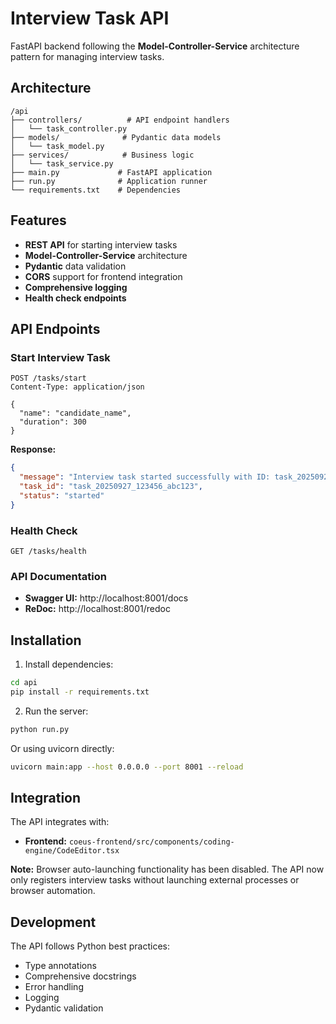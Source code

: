 # Interview Task API

FastAPI backend following the **Model-Controller-Service** architecture pattern for managing interview tasks.

## Architecture

```
/api
├── controllers/          # API endpoint handlers
│   └── task_controller.py
├── models/              # Pydantic data models
│   └── task_model.py
├── services/            # Business logic
│   └── task_service.py
├── main.py             # FastAPI application
├── run.py              # Application runner
└── requirements.txt    # Dependencies
```

## Features

- **REST API** for starting interview tasks
- **Model-Controller-Service** architecture
- **Pydantic** data validation
- **CORS** support for frontend integration
- **Comprehensive logging**
- **Health check endpoints**

## API Endpoints

### Start Interview Task

```http
POST /tasks/start
Content-Type: application/json

{
  "name": "candidate_name",
  "duration": 300
}
```

**Response:**

```json
{
  "message": "Interview task started successfully with ID: task_20250927_123456_abc123",
  "task_id": "task_20250927_123456_abc123",
  "status": "started"
}
```

### Health Check

```http
GET /tasks/health
```

### API Documentation

- **Swagger UI:** http://localhost:8001/docs
- **ReDoc:** http://localhost:8001/redoc

## Installation

1. Install dependencies:

```bash
cd api
pip install -r requirements.txt
```

2. Run the server:

```bash
python run.py
```

Or using uvicorn directly:

```bash
uvicorn main:app --host 0.0.0.0 --port 8001 --reload
```

## Integration

The API integrates with:

- **Frontend:** `coeus-frontend/src/components/coding-engine/CodeEditor.tsx`

**Note:** Browser auto-launching functionality has been disabled. The API now only registers interview tasks without launching external processes or browser automation.

## Development

The API follows Python best practices:

- Type annotations
- Comprehensive docstrings
- Error handling
- Logging
- Pydantic validation
